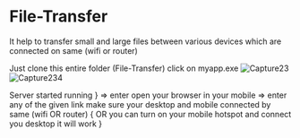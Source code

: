 # File-Transfer
It help to transfer small and large files between various devices which are connected on same (wifi or router)

Just clone this entire folder (File-Transfer) 
click on myapp.exe 
![Capture23](https://user-images.githubusercontent.com/60191225/154665284-90ab9c1b-1149-4261-8e05-d82aa2a888e0.JPG)
![Capture234](https://user-images.githubusercontent.com/60191225/154665600-61475630-048a-403b-9708-40468a9e4613.JPG)


Server started running } => enter open your browser in your mobile => enter any of the given link 
make sure your desktop and mobile connected by same (wifi OR router) { OR you can turn on your mobile hotspot and connect you desktop it will work }

